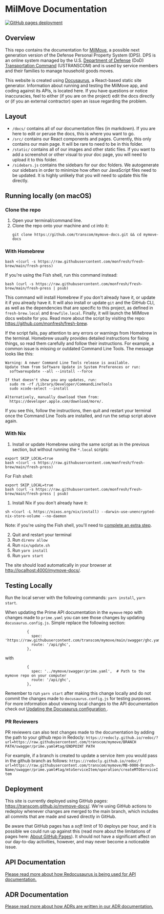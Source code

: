 # MilMove Documentation

[![GitHub pages deployment](https://github.com/transcom/mymove-docs/actions/workflows/deploy.yml/badge.svg)](https://github.com/transcom/mymove-docs/actions/workflows/deploy.yml)

## Overview

This repo contains the documentation for [MilMove](https://github.com/transcom/mymove), a possible next generation version of the Defense Personal Property System (DPS). DPS is an online system managed by the U.S. [Department of Defense](https://www.defense.gov/) (DoD) [Transportation Command](http://www.ustranscom.mil/) (USTRANSCOM) and is used by service members and their families to manage household goods moves.

This website is created using [Docusaurus](https://docusaurus.io/), a React-based static site generator. Information about running and testing the MilMove app, and coding against its APIs, is located here. If you have questions or notice inaccuracies, feel to either (if you are on the project) edit the docs directly or (if you an external contractor) open an issue regarding the problem.

## Layout

- `/docs/` contains all of our documentation files (in markdown). If you are here to edit or peruse the docs, this is where you want to go.
- `/src/` contains our React components and pages. Currently, this only contains our main page. It will be rare to need to be in this folder.
- `/static/` contains all of our images and other static files. If you want to add a screenshot or other visual to your doc page, you will need to upload it to this folder.
- `/sidebars.js` contains the sidebars for our doc folders. We autogenerate our sidebars in order to minimize how often our JavaScript files need to be updated. It is highly unlikely that you will need to update this file directly.

## Running locally (on macOS)

### Clone the repo

1. Open your terminal/command line.
2. Clone the repo onto your machine and `cd` into it:
   ```
   git clone https://github.com/transcom/mymove-docs.git && cd mymove-docs
   ```

### With Homebrew

```shell
bash <(curl -s https://raw.githubusercontent.com/monfresh/fresh-brew/main/fresh-press)
```

If you're using the Fish shell, run this command instead:

```shell
bash (curl -s https://raw.githubusercontent.com/monfresh/fresh-brew/main/fresh-press | psub)
```

This command will install Homebrew if you don't already have it, or update it
if you already have it. It will also install or update `git` and the GitHub CLI,
as well as the dependencies that are specific to this project, as defined in
`fresh-brew.local` and `Brewfile.local`. Finally, it will launch the MilMove docs
website for you. Read more about the script by visiting the repo:
https://github.com/monfresh/fresh-brew.

If the script fails, pay attention to any errors or warnings from Homebrew in
the terminal. Homebrew usually provides detailed instructions for fixing things,
so read them carefully and follow their instructions. For example, a common issue
is missing or outdated Command Line Tools. The message looks like this:

```
Warning: A newer Command Line Tools release is available.
Update them from Software Update in System Preferences or run:
  softwareupdate --all --install --force

If that doesn't show you any updates, run:
  sudo rm -rf /Library/Developer/CommandLineTools
  sudo xcode-select --install

Alternatively, manually download them from:
  https://developer.apple.com/download/more/.
```

If you see this, follow the instructions, then quit and restart your terminal
once the Command Line Tools are installed, and run the setup script above again.

### With Nix

1. Install or update Homebrew using the same script as in the previous section,
   but without running the `*.local` scripts:

```shell
export SKIP_LOCAL=true
bash <(curl -s https://raw.githubusercontent.com/monfresh/fresh-brew/main/fresh-press)
```

For Fish shell:

```shell
export SKIP_LOCAL=true
bash (curl -s https://raw.githubusercontent.com/monfresh/fresh-brew/main/fresh-press | psub)
```

1. Install Nix if you don't already have it:

```
sh <(curl -L https://nixos.org/nix/install) --darwin-use-unencrypted-nix-store-volume --no-daemon
```

Note: if you're using the Fish shell, you'll need to [complete an extra step](https://github.com/trussworks/Engineering-Playbook/tree/main/developing/nix#extra-setup-only-fish-shell-users).

2. Quit and restart your terminal
3. Run `direnv allow`
4. Run `nix/update.sh`
5. Run `yarn install`
6. Run `yarn start`

The site should load automatically in your browser at
[http://localhost:4000/mymove-docs/](http://localhost:4000/mymove-docs/).

## Testing Locally
Run the local server with the following commands: `yarn install`, `yarn start`.

When updating the Prime API documentation in the `mymove` repo with changes made to `prime.yaml` you can see those changes by updating `docusaurus.config.js`.
Simple replace the following section:
```
          {
            spec: 'https://raw.githubusercontent.com/transcom/mymove/main/swagger/ghc.yaml',
            route: '/api/ghc',
          },
```

with

```
          {
            spec: '../mymove/swagger/prime.yaml',  # Path to the mymove repo on your computer
            route: '/api/ghc',
          },
```

Remember to run `yarn start` after making this change locally and do not commit the changes made to `docusaurus.config.js` for testing purposes. For more information about viewing local changes to the API documentation check out [Updating the Docusaurus configuration
](https://transcom.github.io/mymove-docs/docs/dev/tools/redocusaurus).

### PR Reviewers
PR reviewers can also test changes made to the documentation by adding the path to your github repo in Redocly:
`https://redocly.github.io/redoc/?url=https://raw.githubusercontent.com/transcom/mymove/BRANCH PATH/swagger/prime.yaml#tag/ENDPOINT PATH`

For example, if a branch is created to update a service item you would pass in the github branch as follows:
`https://redocly.github.io/redoc/?url=https://raw.githubusercontent.com/transcom/mymove/MB-0000-Branch-Name/swagger/prime.yaml#tag/mtoServiceItem/operation/createMTOServiceItem`

## Deployment

This site is currently deployed using GitHub pages: https://transcom.github.io/mymove-docs/. We're using GitHub actions to redeploy whenever changes are merged to the main branch, which includes all commits that are made and saved directly in GitHub.

Be aware that GitHub pages has a _soft_ limit of 10 deploys per hour, and it is possible we could run up against this (read more about the limitations of pages here: [About GitHub Pages](https://docs.github.com/en/pages/getting-started-with-github-pages/about-github-pages#usage-limits)). It should not have a significant affect on our day-to-day activities, however, and may never become a noticeable issue.

## API Documentation

[Please read more about how Redocusaurus is being used for API documentation.](https://transcom.github.io/mymove-docs/docs/dev/tools/redocusaurus)

## ADR Documentation

[Please read more about how ADRs are written in our ADR
documentation.](https://transcom.github.io/mymove-docs/docs/guides/adrs/)
